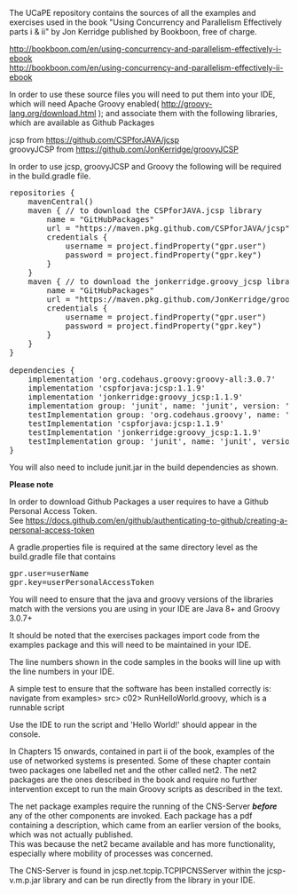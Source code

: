 The UCaPE repository contains the sources of all the examples and exercises
used in the book "Using Concurrency and Parallelism Effectively parts i & ii"
by Jon Kerridge published by Bookboon, free of charge.

http://bookboon.com/en/using-concurrency-and-parallelism-effectively-i-ebook  
http://bookboon.com/en/using-concurrency-and-parallelism-effectively-ii-ebook  

In order to use these source files you will need to put them into your IDE, which
will need Apache Groovy enabled( http://groovy-lang.org/download.html );
and associate them with  the following libraries, which are available as Github Packages

jcsp from https://github.com/CSPforJAVA/jcsp  
groovyJCSP from https://github.com/JonKerridge/groovyJCSP  

In order to use jcsp, groovyJCSP and Groovy the following will be required in the 
build.gradle file.
<pre>
repositories {
    mavenCentral()
    maven { // to download the CSPforJAVA.jcsp library
        name = "GitHubPackages"
        url = "https://maven.pkg.github.com/CSPforJAVA/jcsp"
        credentials {
            username = project.findProperty("gpr.user")
            password = project.findProperty("gpr.key")
        }
    }
    maven { // to download the jonkerridge.groovy_jcsp library
        name = "GitHubPackages"
        url = "https://maven.pkg.github.com/JonKerridge/groovyJCSP"
        credentials {
            username = project.findProperty("gpr.user")
            password = project.findProperty("gpr.key")
        }
    }
}

dependencies {
    implementation 'org.codehaus.groovy:groovy-all:3.0.7'
    implementation 'cspforjava:jcsp:1.1.9'
    implementation 'jonkerridge:groovy_jcsp:1.1.9'
    implementation group: 'junit', name: 'junit', version: '4.13.1'
    testImplementation group: 'org.codehaus.groovy', name: 'groovy-all', version: '3.0.7'
    testImplementation 'cspforjava:jcsp:1.1.9'
    testImplementation 'jonkerridge:groovy_jcsp:1.1.9'
    testImplementation group: 'junit', name: 'junit', version: '4.13.1'
}
</pre>
You will also need to include junit.jar in the build dependencies as shown.

**Please note**

In order to download Github Packages a user requires to have a Github Personal Access Token.  
See https://docs.github.com/en/github/authenticating-to-github/creating-a-personal-access-token

A gradle.properties file is required at the same directory level as the build.gradle file that contains

<pre>
gpr.user=userName
gpr.key=userPersonalAccessToken
</pre>

You will need to ensure that the java and groovy versions of the libraries match
with the versions you are using in your IDE are Java 8+ and Groovy 3.0.7+

It should be noted that the exercises packages import code from the examples package
and this will need to be maintained in your IDE.

The line numbers shown in the code samples in the books will line up with the line 
numbers in your IDE.

A simple test to ensure that the software has been installed correctly is:
navigate from examples> src> c02> RunHelloWorld.groovy, which is a runnable script

Use the IDE to run the script and 'Hello World!' should appear in the console.

In Chapters 15 onwards, contained in part ii of the book, examples of the use of 
networked systems is presented.  Some of these chapter contain tweo packages one 
labelled net and the other called net2.  The net2 packages are the ones described 
in the book and require no further intervention except to run the main Groovy scripts
as described in the text.

The net package examples require the running of the CNS-Server **_before_** any 
of the other components are invoked.  Each package has a pdf containing a description,
which came from an earlier version of the books, which was not actually published.  
This was because the net2 became available and has more functionality, especially 
where mobility of processes was concerned.

The CNS-Server is found in jcsp.net.tcpip.TCPIPCNSServer within the jcsp-v.m.p.jar
library and can be run directly from the library in your IDE.